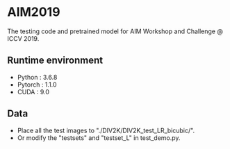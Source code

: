 # AIM2019
The testing code and pretrained model for AIM Workshop and Challenge @ ICCV 2019.

## Runtime environment

* Python : 3.6.8
* Pytorch : 1.1.0
* CUDA : 9.0


## Data

* Place all the test images to "./DIV2K/DIV2K_test_LR_bicubic/".
* Or modify the "testsets" and "testset_L" in test_demo.py.